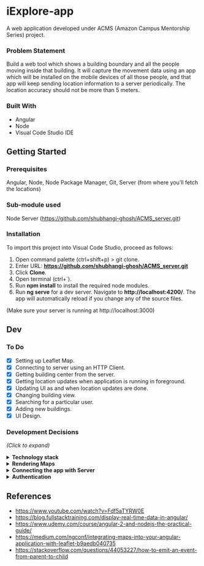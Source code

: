 
# iExplore-app
A web application developed under ACMS (Amazon Campus Mentorship Series) project.

### Problem Statement
Build a web tool which shows a building boundary and all the people moving inside that building. It will capture the movement data using an app which will be installed on the mobile devices of all those people, and that app will keep sending location information to a server periodically. The location accuracy should not be more than 5 meters.

### Built With
* Angular 
* Node
* Visual Code Studio IDE

## Getting Started

### Prerequisites
Angular, Node, Node Package Manager, Git, Server (from where you'll fetch the locations)

### Sub-module used
Node Server (https://github.com/shubhangi-ghosh/ACMS_server.git)

### Installation
To import this project into Visual Code Studio, proceed as follows:

1. Open command palette (ctrl+shift+p) > git clone.
2. Enter URL: **https://github.com/shubhangi-ghosh/ACMS_server.git**
3. Click **Clone**.
4. Open terminal (ctrl+`).
5. Run **npm install** to install the required node modules.
6. Run **ng serve** for a dev server. Navigate to **http://localhost:4200/**. The app will automatically reload if you change any of the source files.

(Make sure your server is running at http://localhost:3000)

## Dev

### To Do
- [x] Setting up Leaflet Map.  
- [x] Connecting to server using an HTTP Client.
- [x] Getting building center from the server.
- [x] Getting location updates when application is running in foreground.
- [x] Updating UI as and when location updates are done.
- [x] Changing building view.
- [x] Searching for a particular user.
- [x] Adding new buildings.
- [x] UI Design.

### Development Decisions
*(Click to expand)*
<details>
  <summary><b>Technology stack</b></summary>
  <br />
  These days there are many frontend frameworks available like React, Vue, Flutter and Angular, through which we can design responsive web-apps. <br /><br/>

  <b><u>Our solution:</u></b><br />
    We have chosen <b>AngularJs</b>. It is a structural framework for dynamic web apps. With AngularJS, designers can use HTML as the template language and it allows for the extension of HTML's syntax to convey the application's components effortlessly.Angular makes much of the code you would otherwise have to write completely redundant.<br/><br/>
  Despite the fact that AngularJS is commonly related to SPA, you can use Angular to build any kind of app, taking advantage of features like: two-way binding, templating, RESTful api handling, modularization, AJAX handling, dependency injection, etc.<br/>
  <br/>
  AngularJS already has the ability to handle your project’s wireframes during initial development and testing, as well as other demands like <b>animations</b> and <b>transitions</b> for powerful websites and web applications.<br/><br/>
</details>

<details>
  <summary><b>Rendering Maps</b></summary>
      <br />  
    There are many options available for rendering maps to web applications but most of them are <b>Proprietary Libraries</b>. Examples of such libraries are Google, Esri and Here which ship custom mapping libraries that allow easy usage of their services in your application. However, we wanted an open library for this work and thus chose <b>Leaflet.js</b>. <br/><br/>
    Leaflet is a <b>light</b> and <b>simple</b> mapping library that is relatively easy to use. The library is licensed under BSD-2-Clause and is available on npm. Leaflet has a strong plugin ecosystem which provides strong additional feature sets which can help make Leaflet as functional as other mapping libraries. Thus making a great fit for our solution.
<br />
<br />
</details> 

<details>
  <summary><b>Connecting the app with Server</b></summary><br />
  Mainly there are three approaches for this:<br />
  <ul>
    <li>Proxy</li>
    <li>CORS(Cross-Origin Resource Sharing)</li>
    <li>Serve Static Files From the API’s Server</li>
  </ul>
  
  <b>1. Proxy </b><br/>
   Well, browsers don’t allow you to make cross domain requests, but servers  do. Using the proxy option means that you’re telling Angular CLI’s server to handle the request sent from Angular and resend it from the development server. This way, the one who “talks” with the API’s server is Angular CLI’s server.<br/><br/>
  
  <b>2. CORS</b><br/>
  Browser security doesn’t allow you to make cross domain requests unless the Control-Allow-Origin header exists at the server’s response. Once you configured your API server to ‘‘answer’’ with this header, you can fetch and post data from a different domain. This technique is called <b>Cross Origin Resource Sharing</b>, or CORS. <br/><br/>
  
  <b>3. Serve Static Files From the API’s Server </b><br/>
  Hosting your Angular project (once it has only HTML and JavaScript files) on the same server where data (APIs) is served from allows to retrieve data.<br/>
  One of the advantages of this strategy is that now you do not face any **“cross-domain”** issues, since the client and API are actually on the same server! However, this approach requires the API’s server to be configured properly.
  
  <b><u>Our solution:</u></b><br />
  We are using <b>CORS</b> in this project because of following reasons:<br />
  <ul>
    <li>Most of the common servers and server frameworks like Node.js’ Express, or Java Spring Boot can be easily configured to make CORS available.</li>
    <li>It allows servers to specify not just who can access its assets, but also how the assets can be accessed.</li>
    <li>Handles the Json/Xml parsing itself</li>
    <li>With CORS, a server can specify who can access its assets and which HTTP request methods are allowed from external resources.</li>
  </ul>
<br />
(To get more info visit:https://www.freecodecamp.org/news/the-best-ways-to-connect-to-the-server-using-angular-cli-b0c6b699716c/)<br/>
</details>

<details>
  <summary><b>Authentication</b></summary>
  <br />
  <p>
    We should verify a user's identity before giving him access to the web-app.
  </p>
<b><u>Our solution:</u></b><br />
  We will authenticate users on the basis of our tailored database. A user of web-app must have the access to see other's location. This access can only be added at the backend and thus no registeration option required on the webapp. 
<br /><br />
</details>

## References
- https://www.youtube.com/watch?v=Fdf5aTYRW0E
- https://blog.fullstacktraining.com/display-real-time-data-in-angular/
- https://www.udemy.com/course/angular-2-and-nodejs-the-practical-guide/
- https://medium.com/ngconf/integrating-maps-into-your-angular-application-with-leaflet-b9aedb040735
- https://stackoverflow.com/questions/44053227/how-to-emit-an-event-from-parent-to-child
